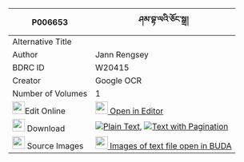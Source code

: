 |P006653|ཤམ་བྷ་ལའི་ཅོང་སྒྲ། 
| --- | --- 
|Alternative Title |
|Author| Jann Rengsey
|BDRC ID | W20415
|Creator | Google OCR
|Number of Volumes| 1
|<img width="25" src="https://img.icons8.com/color/25/000000/edit-property.png">Edit Online| [<img width="25" src="https://avatars.githubusercontent.com/u/45091458?s=200&v=4"> Open in Editor](http://editor.openpecha.org/P006653)
|<img width="25" src="https://img.icons8.com/fluent/48/000000/download-2.png"/>  Download | [![](https://img.icons8.com/color/20/000000/txt.png)Plain Text](https://github.com/Openpecha/P006653/releases/download/v2/shambha(?)la_i_chong_dra_plain_P006653.zip), [![](https://img.icons8.com/color/20/000000/txt.png)Text with Pagination](https://github.com/Openpecha/P006653/releases/download/v2/shambha(?)la_i_chong_dra_pages_P006653.zip)
|<img width="25" src="https://img.icons8.com/plasticine/100/000000/pictures-folder.png"/>  Source Images | [<img width="25" src="https://library.bdrc.io/icons/BUDA-small.svg"> Images of text file open in BUDA](https://library.bdrc.io/show/bdr:W20415)